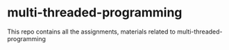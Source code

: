 # multi-threaded-programming
This repo contains all the assignments, materials related to multi-threaded-programming
